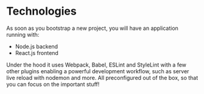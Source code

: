 # Technologies

As soon as you bootstrap a new project, you will have an application running with:

* Node.js backend
* React.js frontend

Under the hood it uses Webpack, Babel, ESLint and StyleLint with a few other plugins enabling a powerful development workflow, such as server live reload with nodemon and more. All preconfigured out of the box, so that you can focus on the important stuff!